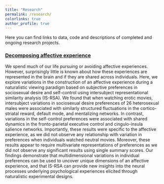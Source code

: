 ```yaml
---
title: "Research"
permalink: /research/
colorlinks: true
author_profile: true
---
```


Here you can find links to data, code and descriptions of completed and ongoing research projects.

### [Decomposing affective experience](https://www.biorxiv.org/content/10.1101/726570v1)
We spend much of our life pursuing or avoiding affective experiences. However, surprisingly little is known about how these experiences are represented in the brain and if they are shared across individuals. Here, we explore variations in the construction of an affective experience during a naturalistic viewing paradigm based on subjective preferences in sociosexual desire and self-control using intersubject representational similarity analysis (IS-RSA). We found that when watching erotic movies, intersubject variations in sociosexual desire preferences of 26 heterosexual males were associated with similarly structured fluctuations in the cortico-striatal reward, default mode, and mentalizing networks. In contrast, variations in the self-control preferences were associated with shared dynamics in the fronto-parietal executive control and cingulo-insula salience networks. Importantly, these results were specific to the affective experience, as we did not observe any relationship with variation in preferences when individuals watched neutral movies. Moreover, these results appear to require multivariate representations of preferences as we did not observe any significant results using single summary scores. Our findings demonstrate that multidimensional variations in individual preferences can be used to uncover unique dimensions of an affective experience, and that IS-RSA can provide new insights into the neural processes underlying psychological experiences elicited through naturalistic experimental designs.
